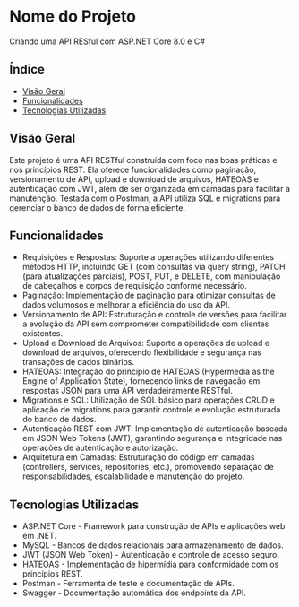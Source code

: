 # Nome do Projeto

Criando uma API RESful com ASP.NET Core 8.0 e C#

## Índice

- [Visão Geral](#visão-geral)
- [Funcionalidades](#funcionalidades)
- [Tecnologias Utilizadas](#tecnologias-utilizadas)

## Visão Geral
Este projeto é uma API RESTful construída com foco nas boas práticas e nos princípios REST. Ela oferece funcionalidades como paginação, versionamento de API, upload e download de arquivos, HATEOAS e autenticação com JWT, além de ser organizada em camadas para facilitar a manutenção. Testada com o Postman, a API utiliza SQL e migrations para gerenciar o banco de dados de forma eficiente.

## Funcionalidades

- Requisições e Respostas: Suporte a operações utilizando diferentes métodos HTTP, incluindo GET (com consultas via query string), PATCH (para atualizações parciais), POST, PUT, e DELETE, com manipulação de cabeçalhos e corpos de requisição conforme necessário.
- Paginação: Implementação de paginação para otimizar consultas de dados volumosos e melhorar a eficiência do uso da API.
- Versionamento de API: Estruturação e controle de versões para facilitar a evolução da API sem comprometer compatibilidade com clientes existentes.
- Upload e Download de Arquivos: Suporte a operações de upload e download de arquivos, oferecendo flexibilidade e segurança nas transações de dados binários.
- HATEOAS: Integração do princípio de HATEOAS (Hypermedia as the Engine of Application State), fornecendo links de navegação em respostas JSON para uma API verdadeiramente RESTful.
- Migrations e SQL: Utilização de SQL básico para operações CRUD e aplicação de migrations para garantir controle e evolução estruturada do banco de dados.
- Autenticação REST com JWT: Implementação de autenticação baseada em JSON Web Tokens (JWT), garantindo segurança e integridade nas operações de autenticação e autorização.
- Arquitetura em Camadas: Estruturação do código em camadas (controllers, services, repositories, etc.), promovendo separação de responsabilidades, escalabilidade e manutenção do projeto.

## Tecnologias Utilizadas

- ASP.NET Core - Framework para construção de APIs e aplicações web em .NET.
- MySQL - Bancos de dados relacionais para armazenamento de dados.
- JWT (JSON Web Token) - Autenticação e controle de acesso seguro.
- HATEOAS - Implementação de hipermídia para conformidade com os princípios REST.
- Postman - Ferramenta de teste e documentação de APIs.
- Swagger - Documentação automática dos endpoints da API.
